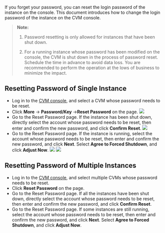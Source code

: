 
If you forget your password, you can reset the login password of the instance on the console. This document introduces how to change the login password of the instance on the CVM console.


>**Note:**
>
>1. Password resetting is only allowed for instances that have been shut down.
>
>2. For a running instance whose password has been modified on the console, the CVM is shut down in the process of password reset. Schedule the time in advance to avoid data loss. You are recommended to perform the operation at the lows of business to minimize the impact.


## Resetting Password of Single Instance

- Log in to the [CVM console](https://console.cloud.tencent.com/cvm/index), and select a CVM whose password needs to be reset.
- Click **More** -> **Password/Key** ->**Reset Password** on the page.
![](https://main.qcloudimg.com/raw/6ab6b5ca227f49c6fe2b52e6b6d493f1.png)
- Go to the Reset Password page. If the instance has been shut down, directly select the account whose password needs to be reset, then enter and confirm the new password, and click **Confirm Reset**.
![](https://main.qcloudimg.com/raw/9a6c43a633e91ed58acde8f82abf7b4c.png)
- Go to the Reset Password page. If the instance is running, select the account whose password needs to be reset, then enter and confirm the new password, and click **Next**. Select **Agree to Forced Shutdown**, and click **Adjust Now**.
![](https://main.qcloudimg.com/raw/076eeb851e7b6f3e9d1f2eb217fcd9af.png)
![](https://main.qcloudimg.com/raw/b35b664cbf44adaaf79fc140db0a18cf.png)
## Resetting Password of Multiple Instances
- Log in to the [CVM console](https://console.cloud.tencent.com/cvm/index), and select multiple CVMs whose password needs to be reset.
- Click **Reset Password** on the page.
- Go to the Reset Password page. If all the instances have been shut down, directly select the account whose password needs to be reset, then enter and confirm the new password, and click **Confirm Reset**.
- Go to the Reset Password page. If some instances are still running, select the account whose password needs to be reset, then enter and confirm the new password, and click **Next**. Select **Agree to Forced Shutdown**, and click **Adjust Now**.

